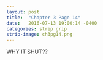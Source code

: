```yaml
---
layout: post
title:  "Chapter 3 Page 14"
date:   2016-07-13 19:00:14 -0400
categories: strip grip
strip-image: ch3pg14.png
---
```

  WHY IT SHUT??
